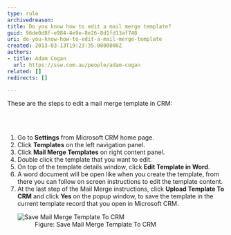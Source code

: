 ```yaml
---
type: rule
archivedreason: 
title: Do you know how to edit a mail merge template?
guid: 96de0d8f-e984-4e9e-8e26-8d1fd13af748
uri: do-you-know-how-to-edit-a-mail-merge-template
created: 2013-03-13T19:23:35.0000000Z
authors:
- title: Adam Cogan
  url: https://ssw.com.au/people/adam-cogan
related: []
redirects: []

---
```



<p>These are the steps to edit a mail merge template in CRM&#58;</p>
<br><excerpt class='endintro'></excerpt><br>
<ol><li>Go to <b>Settings</b> from Microsoft CRM home page.</li><li>Click <b>Templates</b> on the left navigation panel.</li><li>Click <b>Mail Merge Templates</b> on right content panel.</li><li>Double click the template that you want to edit.</li><li>On top of the template details window, click <b>Edit Template in Word</b>.</li><li>A word document will be open like when you create the template, from there you can
                            follow on screen instructions to edit the template content.</li><li>At the last step of the Mail Merge instructions, click <b>Upload Template To
                            CRM</b> and click <b>Yes</b> on the popup window, to save the template in the current
                            template record that you open in Microsoft CRM.</li><dl class="image"><dt><img src="/Communication/Rules-to-Better-CRM-Mail-Merge/PublishingImages/edit-mail-merge-1.jpg" alt="Save Mail Merge Template To CRM" /></dt><dd>Figure&#58; Save Mail Merge Template To CRM</dd></dl></ol>


